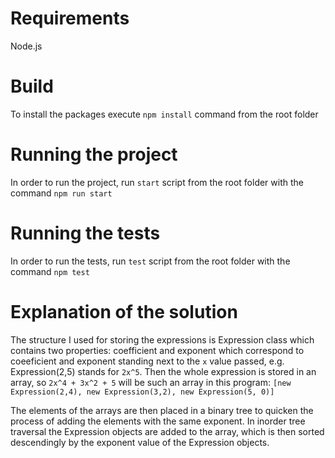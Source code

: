 # Requirements
Node.js

# Build
To install the packages execute `npm install` command from the root folder

# Running the project
In order to run the project, run `start` script from the root folder with the command `npm run start`

# Running the tests
In order to run the tests, run `test` script from the root folder with the command `npm test`

# Explanation of the solution
The structure I used for storing the expressions is Expression class which contains two properties: coefficient and exponent which correspond to coeeficient and exponent standing next to the `x` value passed, e.g. Expression(2,5) stands for `2x^5`.
Then the whole expression is stored in an array, so `2x^4 + 3x^2 + 5` will be such an array in this program: 
`[new Expression(2,4), new Expression(3,2), new Expression(5, 0)]`

The elements of the arrays are then placed in a binary tree to quicken the process of adding the elements with the same exponent. In inorder tree traversal the Expression objects are added to the array, which is then sorted descendingly by the exponent value of the Expression objects.
